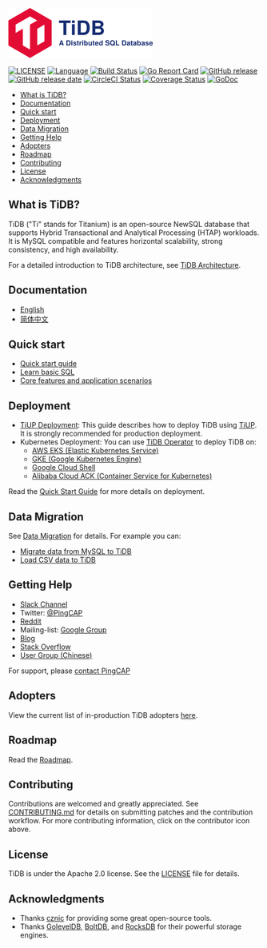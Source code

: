 ![](docs/logo_with_text.png)

[![LICENSE](https://img.shields.io/github/license/pingcap/tidb.svg)](https://github.com/pingcap/tidb/blob/master/LICENSE)
[![Language](https://img.shields.io/badge/Language-Go-blue.svg)](https://golang.org/)
[![Build Status](https://travis-ci.org/pingcap/tidb.svg?branch=master)](https://travis-ci.org/pingcap/tidb)
[![Go Report Card](https://goreportcard.com/badge/github.com/pingcap/tidb)](https://goreportcard.com/report/github.com/pingcap/tidb)
[![GitHub release](https://img.shields.io/github/tag/pingcap/tidb.svg?label=release)](https://github.com/pingcap/tidb/releases)
[![GitHub release date](https://img.shields.io/github/release-date/pingcap/tidb.svg)](https://github.com/pingcap/tidb/releases)
[![CircleCI Status](https://circleci.com/gh/pingcap/tidb.svg?style=shield)](https://circleci.com/gh/pingcap/tidb)
[![Coverage Status](https://codecov.io/gh/pingcap/tidb/branch/master/graph/badge.svg)](https://codecov.io/gh/pingcap/tidb)
[![GoDoc](https://img.shields.io/badge/Godoc-reference-blue.svg)](https://godoc.org/github.com/pingcap/tidb)

<!-- vim-markdown-toc GFM -->

* [What is TiDB?](#what-is-tidb)
* [Documentation](#documentation)
* [Quick start](#quick-start)
* [Deployment](#deployment)
* [Data Migration](#data-migration)
* [Getting Help](#getting-help)
* [Adopters](#adopters)
* [Roadmap](#roadmap)
* [Contributing](#contributing)
* [License](#license)
* [Acknowledgments](#acknowledgments)

<!-- vim-markdown-toc -->

## What is TiDB?

TiDB ("Ti" stands for Titanium) is an open-source NewSQL database that supports Hybrid Transactional and Analytical Processing (HTAP) workloads. It is MySQL compatible and features horizontal scalability, strong consistency, and high availability.

For a detailed introduction to TiDB architecture, see [TiDB Architecture](https://pingcap.com/docs/dev/architecture/).

## Documentation

- [English](https://pingcap.com/docs)
- [简体中文](https://pingcap.com/docs-cn)

## Quick start

- [Quick start guide](https://docs.pingcap.com/zh/tidb/v4.0/quick-start-with-tidb)
- [Learn basic SQL](https://docs.pingcap.com/zh/tidb/v4.0/basic-sql-operations)
- [Core features and application scenarios](https://docs.pingcap.com/zh/tidb/v4.0/overview)

## Deployment

- [TiUP Deployment](https://pingcap.com/docs/dev/production-deployment-using-tiup): This guide describes how to deploy TiDB using [TiUP](https://github.com/pingcap-incubator/tiup). It is strongly recommended for production deployment.
- Kubernetes Deployment: You can use [TiDB Operator](https://github.com/pingcap/tidb-operator) to deploy TiDB on:
    - [AWS EKS (Elastic Kubernetes Service)](https://pingcap.com/docs/tidb-in-kubernetes/stable/deploy-on-aws-eks/)
    - [GKE (Google Kubernetes Engine)](https://pingcap.com/docs/tidb-in-kubernetes/stable/deploy-on-gcp-gke/)
    - [Google Cloud Shell](https://pingcap.com/docs/tidb-in-kubernetes/stable/deploy-tidb-from-kubernetes-gke/)
    - [Alibaba Cloud ACK (Container Service for Kubernetes)](https://pingcap.com/docs/tidb-in-kubernetes/stable/deploy-on-alibaba-cloud/)

Read the [Quick Start Guide](https://pingcap.com/docs/QUICKSTART) for more details on deployment.

## Data Migration

See [Data Migration](https://docs.pingcap.com/zh/tidb/v4.0/data-migration-route) for details. For example you can:

- [Migrate data from MySQL to TiDB](https://docs.pingcap.com/zh/tidb/v4.0/data-migration-route#%E4%BB%8E-mysql-%E8%BF%81%E7%A7%BB%E5%88%B0-tidb)
- [Load CSV data to TiDB](https://docs.pingcap.com/zh/tidb/v4.0/data-migration-route#%E4%BB%8E-csv-%E6%96%87%E4%BB%B6%E8%BF%81%E7%A7%BB%E5%88%B0-tidb)

## Getting Help

- [Slack Channel](https://pingcap.com/tidbslack/)
- Twitter: [@PingCAP](https://twitter.com/PingCAP)
- [Reddit](https://www.reddit.com/r/TiDB/)
- Mailing-list: [Google Group](https://groups.google.com/forum/#!forum/tidb-user)
- [Blog](https://www.pingcap.com/blog/)
- [Stack Overflow](https://stackoverflow.com/questions/tagged/tidb)
- [User Group (Chinese)](https://asktug.com/)

For support, please [contact PingCAP](http://bit.ly/contact_us_via_github)

## Adopters

View the current list of in-production TiDB adopters [here](https://pingcap.com/docs/adopters/).

## Roadmap

Read the [Roadmap](https://pingcap.com/docs/ROADMAP).

## Contributing

Contributions are welcomed and greatly appreciated. See [CONTRIBUTING.md](https://github.com/pingcap/community/blob/master/CONTRIBUTING.md) for details on submitting patches and the contribution workflow. For more contributing information, click on the contributor icon above.

## License

TiDB is under the Apache 2.0 license. See the [LICENSE](https://github.com/pingcap/tidb/blob/master/LICENSE) file for details.

## Acknowledgments

- Thanks [cznic](https://github.com/cznic) for providing some great open-source tools.
- Thanks [GolevelDB](https://github.com/syndtr/goleveldb), [BoltDB](https://github.com/boltdb/bolt), and [RocksDB](https://github.com/facebook/rocksdb) for their powerful storage engines.

